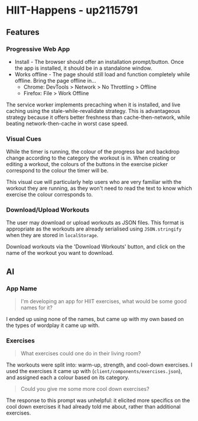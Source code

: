 # HIIT-Happens - up2115791

## Features

### Progressive Web App

- Install - The browser should offer an installation prompt/button. Once the app is installed, it should be in a standalone window.
- Works offline - The page should still load and function completely while offline. Bring the page offline in...
    - Chrome: DevTools > Network > No Throttling > Offline
    - Firefox: File > Work Offline

The service worker implements precaching when it is installed, and live caching using the stale-while-revalidate strategy. This is advantageous strategy because it offers better freshness than cache-then-network, while beating network-then-cache in worst case speed.

### Visual Cues

While the timer is running, the colour of the progress bar and backdrop change according to the category the workout is in. When creating or editing a workout, the colours of the buttons in the exercise picker correspond to the colour the timer will be.

This visual cue will particularly help users who are very familiar with the workout they are running, as they won't need to read the text to know which exercise the colour corresponds to.

### Download/Upload Workouts

The user may download or upload workouts as JSON files. This format is appropriate as the workouts are already serialised using `JSON.stringify` when they are stored in `localStorage`.

Download workouts via the 'Download Workouts' button, and click on the name of the workout you want to download.

## AI

### App Name

> I'm developing an app for HIIT exercises, what would be some good names for it?

I ended up using none of the names, but came up with my own based on the types of wordplay it came up with.

### Exercises

> What exercises could one do in their living room?

The workouts were split into: warm-up, strength, and cool-down exercises. I used the exercises it came up with (`client/components/exercises.json`), and assigned each a colour based on its category.

> Could you give me some more cool down exercises?

The response to this prompt was unhelpful: it elicited more specifics on the cool down exercises it had already told me about, rather than additional exercises.
